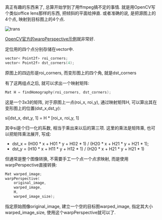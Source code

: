 <!--
.. title: OpenCV C++学习笔记(4): 4点投影变换
.. slug: opencv_4
.. date: 2020-06-09 10:00 UTC+08:00
.. tags: 
.. category: 教程, opencv, cpp
.. link:
.. description:
.. type: text
-->

真正有趣的东西来了, 总算开始学到了用ffmpeg搞不定的事情. 就是用OpenCV写个类似office lens那样的东西, 把倾斜的平面给抻直. 或者准确的说, 是把源图上的4个点, 映射到目标图上的4个点. 

![trans](https://i.loli.net/2020/06/09/SK6PBipY4jnOWTR.jpg)

<!-- TEASER_END -->

[OpenCV官方的warpPerspective示例](https://docs.opencv.org/master/de/dd4/samples_2cpp_2warpPerspective_demo_8cpp-example.html)就非常好. 

定位用的四个点分别存储在vector中.
```C++
vector< Point2f> roi_corners;
vector< Point2f> dst_corners(4);
```
原图上的四边形是roi_corners, 而变形图上的四个角, 就是dst_corners

有了这两组点之后, 就可以求出一个映射矩阵:
```C++
Mat H = findHomography(roi_corners, dst_corners);
```
这是一个3x3的矩阵, 对于原图上一点(roi_x, roi_y), 通过映射矩阵H, 可以算出其在变形图上的位置(dst_x,dst_y): 

si[dst_x, dst_y, 1] = H * [roi_x, roi_y, 1]

其中si是个归一化的系数, 相当于乘出来以后的第三项. 这里的乘法是矩阵乘, 也可以把矩阵乘法展开, 写成:

* dst_x = (H00 * x + H01 * y + H02 * 1) / (H20 * x + H21 * y + H21 * 1);
* dst_y = (H10 * x + H11 * y + H12 * 1) / (H20 * x + H21 * y + H21 * 1)

但通常是整个图像转换, 不需要手工一个点一个点求映射, 而是使用warpPerspective直接转换:

```C++
Mat warped_image;
warpPerspective(
    original_image, 
    warped_image, 
    H, 
    warped_image_size);
```

指定原始图像original_image, 建立一个空的目标图warped_image, 指定其大小warped_image_size, 使用这个warpPerspective就可以了. 